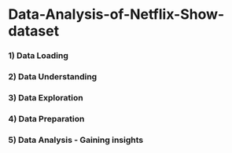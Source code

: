 # Data-Analysis-of-Netflix-Show-dataset

### 1) Data Loading 
### 2) Data Understanding
### 3) Data Exploration 
### 4) Data Preparation 
### 5) Data Analysis - Gaining insights 
